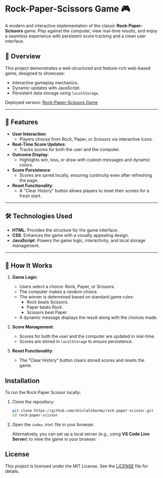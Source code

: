 # Rock-Paper-Scissors Game 🎮

A modern and interactive implementation of the classic **Rock-Paper-Scissors** game. Play against the computer, view real-time results, and enjoy a seamless experience with persistent score tracking and a clean user interface.

## 📝 Overview
This project demonstrates a well-structured and feature-rich web-based game, designed to showcase:
- Interactive gameplay mechanics.
- Dynamic updates with JavaScript.
- Persistent data storage using `localStorage`.

Deployed version: [Rock-Paper-Scissors Game](https://rock-paper-scissors30.netlify.app/)

---

## 🚀 Features
- **User Interaction**: 
  - Players choose from Rock, Paper, or Scissors via interactive icons.
- **Real-Time Score Updates**:
  - Tracks scores for both the user and the computer.
- **Outcome Display**:
  - Highlights win, loss, or draw with custom messages and dynamic colors.
- **Score Persistence**:
  - Scores are saved locally, ensuring continuity even after refreshing the page.
- **Reset Functionality**:
  - A "Clear History" button allows players to reset their scores for a fresh start.

---

## 🛠️ Technologies Used
- **HTML**: Provides the structure for the game interface.
- **CSS**: Enhances the game with a visually appealing design.
- **JavaScript**: Powers the game logic, interactivity, and local storage management.

---

## 🎯 How It Works
1. **Game Logic**:
   - Users select a choice: Rock, Paper, or Scissors.
   - The computer makes a random choice.
   - The winner is determined based on standard game rules:
     - Rock beats Scissors.
     - Paper beats Rock.
     - Scissors beat Paper.
   - A dynamic message displays the result along with the choices made.

2. **Score Management**:
   - Scores for both the user and the computer are updated in real-time.
   - Scores are stored in `localStorage` to ensure persistence.

3. **Reset Functionality**:
   - The "Clear History" button clears stored scores and resets the game.

## Installation

To run the Rock Paper Scissor locally:

1. Clone the repository:
    ```bash
    git clone https://github.com/shivlalsharma/rock-paper-scissor.git
    cd rock-paper-scissor
    ```

2. Open the `index.html` file in your browser.

   Alternatively, you can set up a local server (e.g., using **VS Code Live Server**) to view the game in your browser.

## License

This project is licensed under the MIT License. See the [LICENSE](LICENSE) file for details.